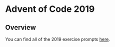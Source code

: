 # Advent of Code 2019

## Overview

You can find all of the 2019 exercise prompts
[here](https://adventofcode.com/2019).
